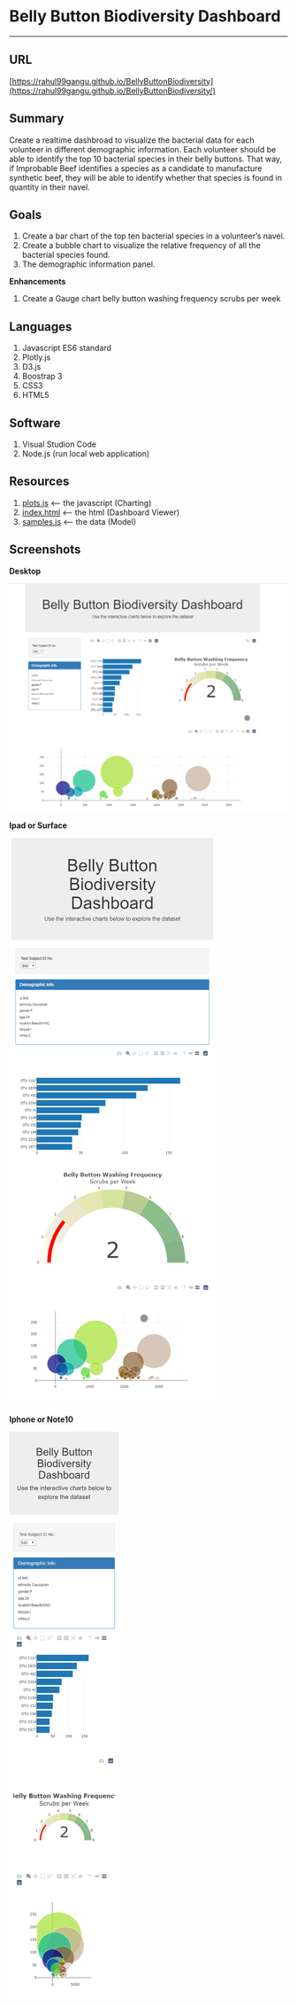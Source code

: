# Belly Button Biodiversity Dashboard
---

**URL**
---

[https://rahul99gangu.github.io/BellyButtonBiodiversity](https://rahul99gangu.github.io/BellyButtonBiodiversity/)

**Summary**
---

Create a realtime dashbroad to visualize the bacterial data for each volunteer in different demographic information. Each volunteer should be able to identify the top 10 bacterial species in their belly buttons. That way, if Improbable Beef identifies a species as a candidate to manufacture synthetic beef, they will be able to identify whether that species is found in quantity in their navel.

**Goals**
---

1. Create a bar chart of the top ten bacterial species in a volunteer’s navel. 
2. Create a bubble chart to visualize the relative frequency of all the bacterial species found.
3. The demographic information panel.

**Enhancements**

1. Create a Gauge chart belly button washing frequency scrubs per week

**Languages**
---

1. Javascript ES6 standard
2. Plotly.js
3. D3.js
4. Boostrap 3 
5. CSS3 
6. HTML5

**Software**
---

1. Visual Studion Code
2. Node.js (run local web application)

**Resources**
--
1. [plots.js](static/js/plots.js) <-- the javascript (Charting)
2. [index.html](index.html) <-- the html (Dashboard Viewer)
3. [samples.js](static/data/samples.json) <-- the data (Model)

**Screenshots**
---

**Desktop**

![Belly_Desktop.png](static/images/Belly_Desktop.png)

**Ipad or Surface**

![Belly_Ipad.png](static/images/Belly_Ipad.png)

**Iphone or Note10**

![Belly_Mobile.png](static/images/Belly_Mobile.png)


